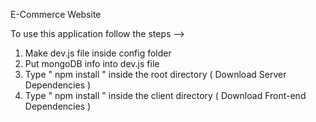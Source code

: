 E-Commerce Website              
                                      
To use this application follow the steps -->
1. Make dev.js file inside config folder                   
2. Put mongoDB info into dev.js file 
3. Type  " npm install " inside the root directory  ( Download Server Dependencies ) 
4. Type " npm install " inside the client directory ( Download Front-end Dependencies ) 
 
